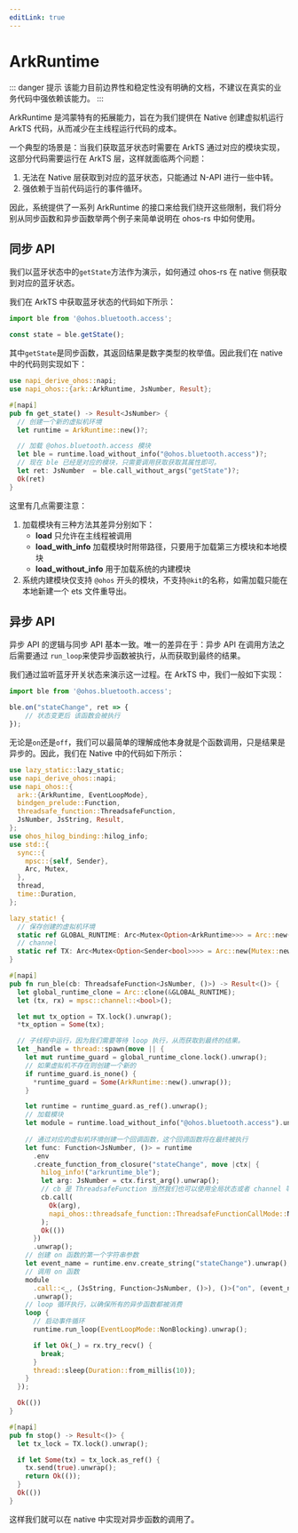 ```yaml
---
editLink: true
---
```


# ArkRuntime

::: danger 提示
该能力目前边界性和稳定性没有明确的文档，不建议在真实的业务代码中强依赖该能力。
:::

ArkRuntime 是鸿蒙特有的拓展能力，旨在为我们提供在 Native 创建虚拟机运行 ArkTS 代码，从而减少在主线程运行代码的成本。

一个典型的场景是：当我们获取蓝牙状态时需要在 ArkTS 通过对应的模块实现，这部分代码需要运行在 ArkTS 层，这样就面临两个问题：
1. 无法在 Native 层获取到对应的蓝牙状态，只能通过 N-API 进行一些中转。
2. 强依赖于当前代码运行的事件循环。

因此，系统提供了一系列 ArkRuntime 的接口来给我们绕开这些限制，我们将分别从同步函数和异步函数举两个例子来简单说明在 ohos-rs 中如何使用。

## 同步 API

我们以蓝牙状态中的`getState`方法作为演示，如何通过 ohos-rs 在 native 侧获取到对应的蓝牙状态。

我们在 ArkTS 中获取蓝牙状态的代码如下所示：
```ts
import ble from '@ohos.bluetooth.access';

const state = ble.getState();
```

其中`getState`是同步函数，其返回结果是数字类型的枚举值。因此我们在 native 中的代码则实现如下：

```rust
use napi_derive_ohos::napi;
use napi_ohos::{ark::ArkRuntime, JsNumber, Result};

#[napi]
pub fn get_state() -> Result<JsNumber> {
  // 创建一个新的虚拟机环境
  let runtime = ArkRuntime::new()?;

  // 加载 @ohos.bluetooth.access 模块
  let ble = runtime.load_without_info("@ohos.bluetooth.access")?;
  // 现在 ble 已经是对应的模块，只需要调用获取获取其属性即可。
  let ret: JsNumber  = ble.call_without_args("getState")?;
  Ok(ret)
}
```

这里有几点需要注意：

1. 加载模块有三种方法其差异分别如下：
   - **load** 只允许在主线程被调用
   - **load_with_info** 加载模块时附带路径，只要用于加载第三方模块和本地模块
   - **load_without_info** 用于加载系统的内建模块
2. 系统内建模块仅支持 `@ohos` 开头的模块，不支持`@kit`的名称，如需加载只能在本地新建一个 ets 文件重导出。

## 异步 API

异步 API 的逻辑与同步 API 基本一致。唯一的差异在于：异步 API 在调用方法之后需要通过 `run_loop`来使异步函数被执行，从而获取到最终的结果。

我们通过监听蓝牙开关状态来演示这一过程。在 ArkTS 中，我们一般如下实现：

```ts
import ble from '@ohos.bluetooth.access';

ble.on("stateChange", ret => {
    // 状态变更后 该函数会被执行
});
```

无论是`on`还是`off`，我们可以最简单的理解成他本身就是个函数调用，只是结果是异步的。因此，我们在 Native 中的代码如下所示：

```rust
use lazy_static::lazy_static;
use napi_derive_ohos::napi;
use napi_ohos::{
  ark::{ArkRuntime, EventLoopMode},
  bindgen_prelude::Function,
  threadsafe_function::ThreadsafeFunction,
  JsNumber, JsString, Result,
};
use ohos_hilog_binding::hilog_info;
use std::{
  sync::{
    mpsc::{self, Sender},
    Arc, Mutex,
  },
  thread,
  time::Duration,
};

lazy_static! {
  // 保存创建的虚拟机环境
  static ref GLOBAL_RUNTIME: Arc<Mutex<Option<ArkRuntime>>> = Arc::new(Mutex::new(None));
  // channel
  static ref TX: Arc<Mutex<Option<Sender<bool>>>> = Arc::new(Mutex::new(None));
}

#[napi]
pub fn run_ble(cb: ThreadsafeFunction<JsNumber, ()>) -> Result<()> {
  let global_runtime_clone = Arc::clone(&GLOBAL_RUNTIME);
  let (tx, rx) = mpsc::channel::<bool>();

  let mut tx_option = TX.lock().unwrap();
  *tx_option = Some(tx);

  // 子线程中运行，因为我们需要等待 loop 执行，从而获取到最终的结果。
  let _handle = thread::spawn(move || {
    let mut runtime_guard = global_runtime_clone.lock().unwrap();
    // 如果虚拟机不存在则创建一个新的
    if runtime_guard.is_none() {
      *runtime_guard = Some(ArkRuntime::new().unwrap());
    }

    let runtime = runtime_guard.as_ref().unwrap();
    // 加载模块
    let module = runtime.load_without_info("@ohos.bluetooth.access").unwrap();
    
    // 通过对应的虚拟机环境创建一个回调函数，这个回调函数将在最终被执行
    let func: Function<JsNumber, ()> = runtime
      .env
      .create_function_from_closure("stateChange", move |ctx| {
        hilog_info!("arkruntime_ble");
        let arg: JsNumber = ctx.first_arg().unwrap();
        // cb 是 ThreadsafeFunction 当然我们也可以使用全局状态或者 channel 等来获取结果
        cb.call(
          Ok(arg),
          napi_ohos::threadsafe_function::ThreadsafeFunctionCallMode::NonBlocking,
        );
        Ok(())
      })
      .unwrap();
    // 创建 on 函数的第一个字符串参数
    let event_name = runtime.env.create_string("stateChange").unwrap();
    // 调用 on 函数
    module
      .call::<_, (JsString, Function<JsNumber, ()>), ()>("on", (event_name, func))
      .unwrap();
    // loop 循环执行，以确保所有的异步函数都被消费
    loop {
      // 启动事件循环
      runtime.run_loop(EventLoopMode::NonBlocking).unwrap();

      if let Ok(_) = rx.try_recv() {
        break;
      }
      thread::sleep(Duration::from_millis(10));
    }
  });

  Ok(())
}

#[napi]
pub fn stop() -> Result<()> {
  let tx_lock = TX.lock().unwrap();

  if let Some(tx) = tx_lock.as_ref() {
    tx.send(true).unwrap();
    return Ok(());
  }
  Ok(())
}
```

这样我们就可以在 native 中实现对异步函数的调用了。